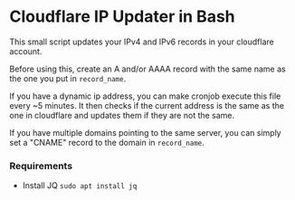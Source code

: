 # Cloudflare IP Updater in Bash
This small script updates your IPv4 and IPv6 records in your cloudflare account.

Before using this, create an A and/or AAAA record with the same name as the one you put in `record_name`.

If you have a dynamic ip address, you can make cronjob execute this file every ~5 minutes.
It then checks if the current address is the same as the one in cloudflare and updates them if they are not the same.

If you have multiple domains pointing to the same server, you can simply set a "CNAME" record to the domain in `record_name`.

### Requirements
- Install JQ `sudo apt install jq`

